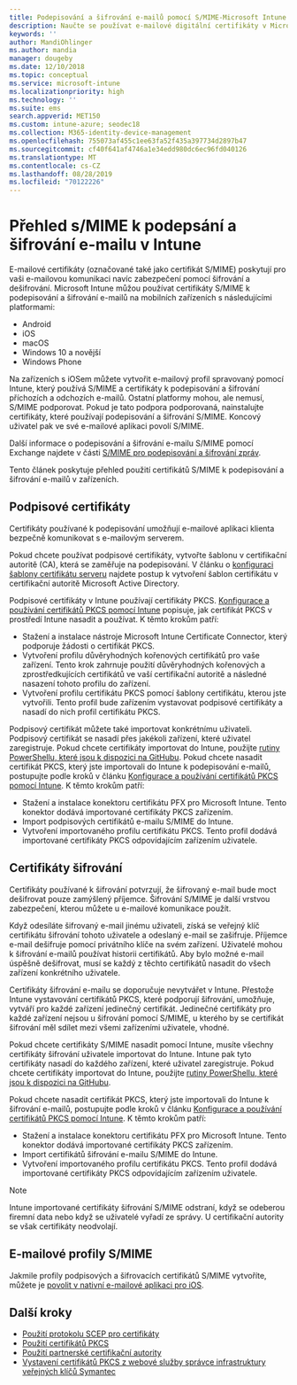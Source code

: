 ```yaml
---
title: Podepisování a šifrování e-mailů pomocí S/MIME-Microsoft Intune – Azure | Microsoft Docs
description: Naučte se používat e-mailové digitální certifikáty v Microsoft Intune k podepisování a šifrování e-mailů v zařízeních. Tyto certifikáty se nazývají S/MIME a konfigurují se pomocí profilů konfigurace zařízení. Podpisové a šifrovací certifikáty využívají PKCS nebo privátní certifikáty a k importu certifikátů používají konektor.
keywords: ''
author: MandiOhlinger
ms.author: mandia
manager: dougeby
ms.date: 12/10/2018
ms.topic: conceptual
ms.service: microsoft-intune
ms.localizationpriority: high
ms.technology: ''
ms.suite: ems
search.appverid: MET150
ms.custom: intune-azure; seodec18
ms.collection: M365-identity-device-management
ms.openlocfilehash: 755073af455c1ee63fa52f435a397734d2897b47
ms.sourcegitcommit: cf40f641af4746a1e34edd980dc6ec96fd040126
ms.translationtype: MT
ms.contentlocale: cs-CZ
ms.lasthandoff: 08/28/2019
ms.locfileid: "70122226"
---
```

# <a name="smime-overview-to-sign-and-encrypt-email-in-intune"></a>Přehled s/MIME k podepsání a šifrování e-mailu v Intune

E-mailové certifikáty (označované také jako certifikát S/MIME) poskytují pro vaši e-mailovou komunikaci navíc zabezpečení pomocí šifrování a dešifrování. Microsoft Intune můžou používat certifikáty S/MIME k podepisování a šifrování e-mailů na mobilních zařízeních s následujícími platformami:

- Android
- iOS
- macOS
- Windows 10 a novější
- Windows Phone

Na zařízeních s iOSem můžete vytvořit e-mailový profil spravovaný pomocí Intune, který používá S/MIME a certifikáty k podepisování a šifrování příchozích a odchozích e-mailů. Ostatní platformy mohou, ale nemusí, S/MIME podporovat. Pokud je tato podpora podporovaná, nainstalujte certifikáty, které používají podepisování a šifrování S/MIME. Koncový uživatel pak ve své e-mailové aplikaci povolí S/MIME.

Další informace o podepisování a šifrování e-mailu S/MIME pomocí Exchange najdete v části [S/MIME pro podepisování a šifrování zpráv](https://docs.microsoft.com/Exchange/policy-and-compliance/smime).

Tento článek poskytuje přehled použití certifikátů S/MIME k podepisování a šifrování e-mailů v zařízeních.

## <a name="signing-certificates"></a>Podpisové certifikáty

Certifikáty používané k podepisování umožňují e-mailové aplikaci klienta bezpečně komunikovat s e-mailovým serverem.

Pokud chcete používat podpisové certifikáty, vytvořte šablonu v certifikační autoritě (CA), která se zaměřuje na podepisování. V článku o [konfiguraci šablony certifikátu serveru](https://docs.microsoft.com/windows-server/networking/core-network-guide/cncg/server-certs/configure-the-server-certificate-template) najdete postup k vytvoření šablon certifikátu v certifikační autoritě Microsoft Active Directory.

Podpisové certifikáty v Intune používají certifikáty PKCS. [Konfigurace a používání certifikátů PKCS pomocí Intune](certficates-pfx-configure.md) popisuje, jak certifikát PKCS v prostředí Intune nasadit a používat. K těmto krokům patří:

- Stažení a instalace nástroje Microsoft Intune Certificate Connector, který podporuje žádosti o certifikát PKCS.
- Vytvoření profilu důvěryhodných kořenových certifikátů pro vaše zařízení. Tento krok zahrnuje použití důvěryhodných kořenových a zprostředkujících certifikátů ve vaší certifikační autoritě a následné nasazení tohoto profilu do zařízení.
- Vytvoření profilu certifikátu PKCS pomocí šablony certifikátu, kterou jste vytvořili. Tento profil bude zařízením vystavovat podpisové certifikáty a nasadí do nich profil certifikátu PKCS.

Podpisový certifikát můžete také importovat konkrétnímu uživateli. Podpisový certifikát se nasadí přes jakékoli zařízení, které uživatel zaregistruje. Pokud chcete certifikáty importovat do Intune, použijte [rutiny PowerShellu, které jsou k dispozici na GitHubu](https://github.com/Microsoft/Intune-Resource-Access). Pokud chcete nasadit certifikát PKCS, který jste importovali do Intune k podepisování e-mailů, postupujte podle kroků v článku [Konfigurace a používání certifikátů PKCS pomocí Intune](certficates-pfx-configure.md). K těmto krokům patří:

- Stažení a instalace konektoru certifikátu PFX pro Microsoft Intune. Tento konektor dodává importované certifikáty PKCS zařízením.
- Import podpisových certifikátů e-mailu S/MIME do Intune.
- Vytvoření importovaného profilu certifikátu PKCS. Tento profil dodává importované certifikáty PKCS odpovídajícím zařízením uživatele.

## <a name="encryption-certificates"></a>Certifikáty šifrování

Certifikáty používané k šifrování potvrzují, že šifrovaný e-mail bude moct dešifrovat pouze zamýšlený příjemce. Šifrování S/MIME je další vrstvou zabezpečení, kterou můžete u e-mailové komunikace použít.

Když odesíláte šifrovaný e-mail jinému uživateli, získá se veřejný klíč certifikátu šifrování tohoto uživatele a odeslaný e-mail se zašifruje. Příjemce e-mail dešifruje pomocí privátního klíče na svém zařízení. Uživatelé mohou k šifrování e-mailů používat historii certifikátů. Aby bylo možné e-mail úspěšně dešifrovat, musí se každý z těchto certifikátů nasadit do všech zařízení konkrétního uživatele.

Certifikáty šifrování e-mailu se doporučuje nevytvářet v Intune. Přestože Intune vystavování certifikátů PKCS, které podporují šifrování, umožňuje, vytváří pro každé zařízení jedinečný certifikát. Jedinečné certifikáty pro každé zařízení nejsou u šifrování pomocí S/MIME, u kterého by se certifikát šifrování měl sdílet mezi všemi zařízeními uživatele, vhodné.

Pokud chcete certifikáty S/MIME nasadit pomocí Intune, musíte všechny certifikáty šifrování uživatele importovat do Intune. Intune pak tyto certifikáty nasadí do každého zařízení, které uživatel zaregistruje. Pokud chcete certifikáty importovat do Intune, použijte [rutiny PowerShellu, které jsou k dispozici na GitHubu](https://github.com/Microsoft/Intune-Resource-Access).

Pokud chcete nasadit certifikát PKCS, který jste importovali do Intune k šifrování e-mailů, postupujte podle kroků v článku [Konfigurace a používání certifikátů PKCS pomocí Intune](certficates-pfx-configure.md). K těmto krokům patří:

- Stažení a instalace konektoru certifikátu PFX pro Microsoft Intune. Tento konektor dodává importované certifikáty PKCS zařízením.
- Import certifikátů šifrování e-mailu S/MIME do Intune.
- Vytvoření importovaného profilu certifikátu PKCS. Tento profil dodává importované certifikáty PKCS odpovídajícím zařízením uživatele.

 > [!NOTE]
 > Intune importované certifikáty šifrování S/MIME odstraní, když se odeberou firemní data nebo když se uživatelé vyřadí ze správy. U certifikační autority se však certifikáty neodvolají.

## <a name="smime-email-profiles"></a>E-mailové profily S/MIME

Jakmile profily podpisových a šifrovacích certifikátů S/MIME vytvoříte, můžete je [povolit v nativní e-mailové aplikaci pro iOS](email-settings-ios.md).

## <a name="next-steps"></a>Další kroky

- [Použití protokolu SCEP pro certifikáty](certificates-scep-configure.md)
- [Použití certifikátů PKCS](certficates-pfx-configure.md)
- [Použití partnerské certifikační autority](certificate-authority-add-scep-overview.md)
- [Vystavení certifikátů PKCS z webové služby správce infrastruktury veřejných klíčů Symantec](certificates-symantec-configure.md)
